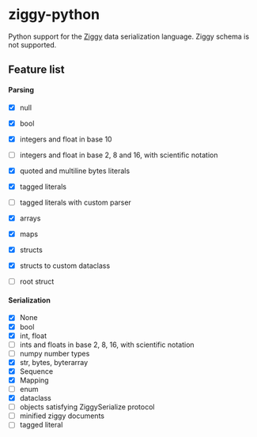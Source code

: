 # ziggy-python

Python support for the [Ziggy](https://ziggy-lang.io/) data serialization language.
Ziggy schema is not supported.


## Feature list

#### Parsing
- [x] null
- [x] bool
- [x] integers and float in base 10
- [ ] integers and float in base 2, 8 and 16, with scientific notation
- [x] quoted and multiline bytes literals
- [x] tagged literals
- [ ] tagged literals with custom parser
- [x] arrays
- [x] maps
- [x] structs
- [x] structs to custom dataclass
- [ ] root struct


#### Serialization
- [x] None
- [x] bool
- [x] int, float
- [ ] ints and floats in base 2, 8, 16, with scientific notation
- [ ] numpy number types
- [x] str, bytes, byterarray
- [x] Sequence
- [x] Mapping
- [ ] enum
- [x] dataclass
- [ ] objects satisfying ZiggySerialize protocol
- [ ] minified ziggy documents
- [ ] tagged literal
